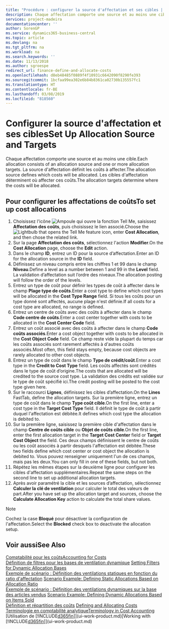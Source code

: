 ```yaml
---
title: "Procédure : configurer la source d'affectation et ses cibles | Microsoft Docs"
description: Chaque affectation comporte une source et au moins une cible. La source d'affectation définit les coûts à affecter. Les cibles d'affectation déterminent où affecter ces coûts.
services: project-madeira
documentationcenter: ''
author: SorenGP
ms.service: dynamics365-business-central
ms.topic: article
ms.devlang: na
ms.tgt_pltfrm: na
ms.workload: na
ms.search.keywords: ''
ms.date: 11/13/2018
ms.author: sgroespe
redirect_url: finance-define-and-allocate-costs
ms.openlocfilehash: d8eb48485f0889f4f10931c6642090f8290fe393
ms.sourcegitcommit: 1bcfaa99ea302e6b84b8361ca02730b135557fc1
ms.translationtype: HT
ms.contentlocale: fr-BE
ms.lasthandoff: 03/08/2019
ms.locfileid: "818560"
---
```

# <a name="set-up-allocation-source-and-targets"></a><span data-ttu-id="3899e-105">Configurer la source d'affectation et ses cibles</span><span class="sxs-lookup"><span data-stu-id="3899e-105">Set Up Allocation Source and Targets</span></span>
<span data-ttu-id="3899e-106">Chaque affectation comporte une source et au moins une cible.</span><span class="sxs-lookup"><span data-stu-id="3899e-106">Each allocation consists of an allocation source and one or more allocation targets.</span></span> <span data-ttu-id="3899e-107">La source d'affectation définit les coûts à affecter.</span><span class="sxs-lookup"><span data-stu-id="3899e-107">The allocation source defines which costs will be allocated.</span></span> <span data-ttu-id="3899e-108">Les cibles d'affectation déterminent où affecter ces coûts.</span><span class="sxs-lookup"><span data-stu-id="3899e-108">The allocation targets determine where the costs will be allocated.</span></span>  

## <a name="to-set-up-cost-allocations"></a><span data-ttu-id="3899e-109">Pour configurer les affectations de coûts</span><span class="sxs-lookup"><span data-stu-id="3899e-109">To set up cost allocations</span></span>  
1.  <span data-ttu-id="3899e-110">Choisissez l'icône ![Ampoule qui ouvre la fonction Tell Me](media/ui-search/search_small.png "Dites-moi ce que vous voulez faire"), saisissez **Affectation des coûts**, puis choisissez le lien associé.</span><span class="sxs-lookup"><span data-stu-id="3899e-110">Choose the ![Lightbulb that opens the Tell Me feature](media/ui-search/search_small.png "Tell me what you want to do") icon, enter **Cost Allocation**, and then chose the related link.</span></span>  
2.  <span data-ttu-id="3899e-111">Sur la page **Affectation des coûts**, sélectionnez l'action **Modifier**.</span><span class="sxs-lookup"><span data-stu-id="3899e-111">On the **Cost Allocation** page, choose the **Edit** action.</span></span>  
3.  <span data-ttu-id="3899e-112">Dans le champ **ID**, entrez un ID pour la source d’affectation.</span><span class="sxs-lookup"><span data-stu-id="3899e-112">Enter an ID for the allocation source in the **ID** field.</span></span>  
4.  <span data-ttu-id="3899e-113">Définissez un niveau compris entre les chiffres 1 et 99 dans le champ **Niveau**.</span><span class="sxs-lookup"><span data-stu-id="3899e-113">Define a level as a number between 1 and 99 in the **Level** field.</span></span> <span data-ttu-id="3899e-114">La validation d’affectation suit l’ordre des niveaux.</span><span class="sxs-lookup"><span data-stu-id="3899e-114">The allocation posting will follow the order of the levels.</span></span>  
5.  <span data-ttu-id="3899e-115">Entrez un type de coût pour définir les types de coût à affecter dans le champ **Plage type de coûts**.</span><span class="sxs-lookup"><span data-stu-id="3899e-115">Enter a cost type to define which cost types will be allocated in the **Cost Type Range** field.</span></span> <span data-ttu-id="3899e-116">Si tous les coûts pour un type donné sont affectés, aucune plage n'est définie.</span><span class="sxs-lookup"><span data-stu-id="3899e-116">If all costs for a cost type are allocated, no range is defined.</span></span>  
6.  <span data-ttu-id="3899e-117">Entrez un centre de coûts avec des coûts à affecter dans le champ **Code centre de coûts**.</span><span class="sxs-lookup"><span data-stu-id="3899e-117">Enter a cost center together with costs to be allocated in the **Cost Center Code** field.</span></span>  
7.  <span data-ttu-id="3899e-118">Entrez un coût associé avec des coûts à affecter dans le champ **Code coûts associés**.</span><span class="sxs-lookup"><span data-stu-id="3899e-118">Enter a cost object together with costs to be allocated in the **Cost Object Code** field.</span></span> <span data-ttu-id="3899e-119">Ce champ reste vide la plupart du temps car les coûts associés sont rarement affectés à d'autres coûts associés.</span><span class="sxs-lookup"><span data-stu-id="3899e-119">Most often, this field stays empty, because cost objects are rarely allocated to other cost objects.</span></span>  
8.  <span data-ttu-id="3899e-120">Entrez un type de coût dans le champ **Type de crédit/coût**.</span><span class="sxs-lookup"><span data-stu-id="3899e-120">Enter a cost type in the **Credit to Cost Type** field.</span></span> <span data-ttu-id="3899e-121">Les coûts affectés sont crédités dans le type de coût d’origine.</span><span class="sxs-lookup"><span data-stu-id="3899e-121">The costs that are allocated will be credited to the source cost type.</span></span> <span data-ttu-id="3899e-122">La validation des crédits est validée sur le type de coût spécifié ici.</span><span class="sxs-lookup"><span data-stu-id="3899e-122">The credit posting will be posted to the cost type given here.</span></span>  
9. <span data-ttu-id="3899e-123">Sur le raccourci **Lignes**, définissez les cibles d’affectation.</span><span class="sxs-lookup"><span data-stu-id="3899e-123">On the **Lines** FastTab, define the allocation targets.</span></span> <span data-ttu-id="3899e-124">Sur la première ligne, entrez un type de coût dans le champ **Type coût cible**.</span><span class="sxs-lookup"><span data-stu-id="3899e-124">On the first line, enter a cost type in the **Target Cost Type** field.</span></span> <span data-ttu-id="3899e-125">Il définit le type de coût à partir duquel l'affectation est débitée.</span><span class="sxs-lookup"><span data-stu-id="3899e-125">It defines which cost type the allocation is debited to.</span></span>  
10. <span data-ttu-id="3899e-126">Sur la première ligne, saisissez la première cible d'affectation dans le champ **Centre de coûts cible** ou **Objet de coûts cible**.</span><span class="sxs-lookup"><span data-stu-id="3899e-126">On the first line, enter the first allocation target in the **Target Cost Center** field or **Target Cost Object** the field.</span></span> <span data-ttu-id="3899e-127">Ces deux champs définissent le centre de coûts ou les coût associés à partir desquels l'affectation est débitée.</span><span class="sxs-lookup"><span data-stu-id="3899e-127">These two fields define which cost center or cost object the allocation is debited to.</span></span> <span data-ttu-id="3899e-128">Vous pouvez renseigner uniquement l'un de ces champs, mais pas les deux.</span><span class="sxs-lookup"><span data-stu-id="3899e-128">You can only fill in one of these fields, but not both.</span></span>  
11. <span data-ttu-id="3899e-129">Répétez les mêmes étapes sur la deuxième ligne pour configurer les cibles d'affectation supplémentaires.</span><span class="sxs-lookup"><span data-stu-id="3899e-129">Repeat the same steps on the second line to set up additional allocation targets.</span></span>  
12. <span data-ttu-id="3899e-130">Après avoir paramétré la cible et les sources d’affectation, sélectionnez **Calculer la clé de ventilation** pour calculer le total des valeurs de part.</span><span class="sxs-lookup"><span data-stu-id="3899e-130">After you have set up the allocation target and sources, choose the **Calculate Allocation Key** action to calculate the total share values.</span></span>  

> [!NOTE]  
>  <span data-ttu-id="3899e-131">Cochez la case **Bloqué** pour désactiver la configuration de l'affectation.</span><span class="sxs-lookup"><span data-stu-id="3899e-131">Select the **Blocked** check box to deactivate the allocation setup.</span></span>  

## <a name="see-also"></a><span data-ttu-id="3899e-132">Voir aussi</span><span class="sxs-lookup"><span data-stu-id="3899e-132">See Also</span></span>  
[<span data-ttu-id="3899e-133">Comptabilité pour les coûts</span><span class="sxs-lookup"><span data-stu-id="3899e-133">Accounting for Costs</span></span>](finance-manage-cost-accounting.md)  
 <span data-ttu-id="3899e-134">[Définition de filtres pour les bases de ventilation dynamique](finance-setting-filters-for-dynamic-allocation-bases.md) </span><span class="sxs-lookup"><span data-stu-id="3899e-134">[Setting Filters for Dynamic Allocation Bases](finance-setting-filters-for-dynamic-allocation-bases.md) </span></span>  
 <span data-ttu-id="3899e-135">[Exemple de scénario : Définition des ventilations statiques en fonction du ratio d'affectation](finance-scenario-example-defining-static-allocations-based-on-allocation-ratio.md) </span><span class="sxs-lookup"><span data-stu-id="3899e-135">[Scenario Example: Defining Static Allocations Based on Allocation Ratio](finance-scenario-example-defining-static-allocations-based-on-allocation-ratio.md) </span></span>  
 <span data-ttu-id="3899e-136">[Exemple de scénario : Définition des ventilations dynamiques sur la base des articles vendus](finance-scenario-example-defining-dynamic-allocations-based-on-items-sold.md) </span><span class="sxs-lookup"><span data-stu-id="3899e-136">[Scenario Example: Defining Dynamic Allocations Based on Items Sold](finance-scenario-example-defining-dynamic-allocations-based-on-items-sold.md) </span></span>  
 <span data-ttu-id="3899e-137">[Définition et répartition des coûts](finance-define-and-allocate-costs.md) </span><span class="sxs-lookup"><span data-stu-id="3899e-137">[Defining and Allocating Costs](finance-define-and-allocate-costs.md) </span></span>  
 [<span data-ttu-id="3899e-138">Terminologie en comptabilité analytique</span><span class="sxs-lookup"><span data-stu-id="3899e-138">Terminology in Cost Accounting</span></span>](finance-terminology-in-cost-accounting.md)  
 <span data-ttu-id="3899e-139">[Utilisation de [!INCLUDE[d365fin](includes/d365fin_md.md)]](ui-work-product.md)</span><span class="sxs-lookup"><span data-stu-id="3899e-139">[Working with [!INCLUDE[d365fin](includes/d365fin_md.md)]](ui-work-product.md)</span></span>
